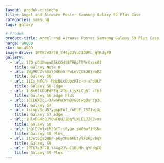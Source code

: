 ```yaml
---
layout: produk-casinghp
title: Angel and Airwave Poster Samsung Galaxy S9 Plus Case
categories: samsung
tags: galaxy

# Produk
product-title: Angel and Airwave Poster Samsung Galaxy S9 Plus Case
harga: 90000
sku: hn-4959
image-drive: 1PTK7e3F7B_Y44g23VuC1OUMh_qYRdgFO
gallery:
  - url: 17O-pGdNwpvBEkCG4S8TREpT9RrGxzs03
    title: Galaxy Note 8
  - url: 1WgV0UZv6AaY0dKoSrPwLeVCOEJ6YeoR2
    title: Galaxy S6
  - url: 1iEs_NfGR--MHzBLcDUpzKTz-n-xPdULP
    title: Galaxy S6 Edge
  - url: 1n6m6ltDDPdPFq-2Ip_tjyXLCgSl_zfhf
    title: Galaxy S6 Edge Plus
  - url: 1CiLWXOqE-3AwGPe3nM9xGQtwpUsnzp3u
    title: Galaxy S7
  - url: 1sispvSoU57ygspFuI_YnBLE_TSZIwjXp
    title: Galaxy S7 Edge
  - url: 1HlyPGKo8JY0wFKUIZDqfLXLELJZCZvms
    title: Galaxy S8
  - url: 1nQlEvW1xLM2OfTjiFyQo_sW0bufINSNe
    title: Galaxy S8 Plus
  - url: 1tJwt6g9QqDP-pGyXM9bKbtylFzHpvbqY
    title: Galaxy S9
  - url: 1PTK7e3F7B_Y44g23VuC1OUMh_qYRdgFO
    title: Galaxy S9 Plus
---
```

